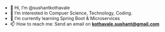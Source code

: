 - 👋 Hi, I’m @sushantkothavale
- 👀 I’m interested in Compuer Science, Technology, Coding.
- 🌱 I’m currently learning Spring Boot & Microservices
- 📫 How to reach me: Send an email on **kothavale.sushant@gmail.com**

<!---
sushantkothavale/sushantkothavale is a ✨ special ✨ repository because its `README.md` (this file) appears on your GitHub profile.
You can click the Preview link to take a look at your changes.
--->
